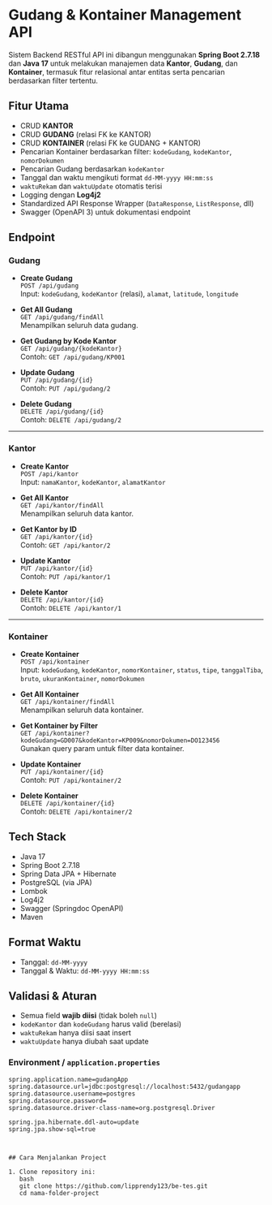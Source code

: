 # Gudang & Kontainer Management API

Sistem Backend RESTful API ini dibangun menggunakan **Spring Boot 2.7.18** dan **Java 17** untuk melakukan manajemen data **Kantor**, **Gudang**, dan **Kontainer**, termasuk fitur relasional antar entitas serta pencarian berdasarkan filter tertentu.

## Fitur Utama

- CRUD **KANTOR**
- CRUD **GUDANG** (relasi FK ke KANTOR)
- CRUD **KONTAINER** (relasi FK ke GUDANG + KANTOR)
- Pencarian Kontainer berdasarkan filter: `kodeGudang`, `kodeKantor`, `nomorDokumen`
- Pencarian Gudang berdasarkan `kodeKantor`
- Tanggal dan waktu mengikuti format `dd-MM-yyyy HH:mm:ss`
- `waktuRekam` dan `waktuUpdate` otomatis terisi
- Logging dengan **Log4j2**
- Standardized API Response Wrapper (`DataResponse`, `ListResponse`, dll)
- Swagger (OpenAPI 3) untuk dokumentasi endpoint

## Endpoint

### Gudang

- **Create Gudang**  
  `POST /api/gudang`  
  Input: `kodeGudang`, `kodeKantor` (relasi), `alamat`, `latitude`, `longitude`

- **Get All Gudang**  
  `GET /api/gudang/findAll`  
  Menampilkan seluruh data gudang.

- **Get Gudang by Kode Kantor**  
  `GET /api/gudang/{kodeKantor}`  
  Contoh: `GET /api/gudang/KP001`

- **Update Gudang**  
  `PUT /api/gudang/{id}`  
  Contoh: `PUT /api/gudang/2`

- **Delete Gudang**  
  `DELETE /api/gudang/{id}`  
  Contoh: `DELETE /api/gudang/2`

---

### Kantor

- **Create Kantor**  
  `POST /api/kantor`  
  Input: `namaKantor`, `kodeKantor`, `alamatKantor`

- **Get All Kantor**  
  `GET /api/kantor/findAll`  
  Menampilkan seluruh data kantor.

- **Get Kantor by ID**  
  `GET /api/kantor/{id}`  
  Contoh: `GET /api/kantor/2`

- **Update Kantor**  
  `PUT /api/kantor/{id}`  
  Contoh: `PUT /api/kantor/1`

- **Delete Kantor**  
  `DELETE /api/kantor/{id}`  
  Contoh: `DELETE /api/kantor/1`

---

### Kontainer

- **Create Kontainer**  
  `POST /api/kontainer`  
  Input: `kodeGudang`, `kodeKantor`, `nomorKontainer`, `status`, `tipe`, `tanggalTiba`, `bruto`, `ukuranKontainer`, `nomorDokumen`

- **Get All Kontainer**  
  `GET /api/kontainer/findAll`  
  Menampilkan seluruh data kontainer.

- **Get Kontainer by Filter**  
  `GET /api/kontainer?kodeGudang=GD007&kodeKantor=KP009&nomorDokumen=DO123456`  
  Gunakan query param untuk filter data kontainer.

- **Update Kontainer**  
  `PUT /api/kontainer/{id}`  
  Contoh: `PUT /api/kontainer/2`

- **Delete Kontainer**  
  `DELETE /api/kontainer/{id}`  
  Contoh: `DELETE /api/kontainer/2`

## Tech Stack

- Java 17
- Spring Boot 2.7.18
- Spring Data JPA + Hibernate
- PostgreSQL (via JPA)
- Lombok
- Log4j2
- Swagger (Springdoc OpenAPI)
- Maven

## Format Waktu

- Tanggal: `dd-MM-yyyy`
- Tanggal & Waktu: `dd-MM-yyyy HH:mm:ss`

## Validasi & Aturan

- Semua field **wajib diisi** (tidak boleh `null`)
- `kodeKantor` dan `kodeGudang` harus valid (berelasi)
- `waktuRekam` hanya diisi saat insert
- `waktuUpdate` hanya diubah saat update

### Environment / `application.properties`

```properties
spring.application.name=gudangApp
spring.datasource.url=jdbc:postgresql://localhost:5432/gudangapp
spring.datasource.username=postgres
spring.datasource.password=
spring.datasource.driver-class-name=org.postgresql.Driver

spring.jpa.hibernate.ddl-auto=update
spring.jpa.show-sql=true



## Cara Menjalankan Project

1. Clone repository ini:
   bash
   git clone https://github.com/lipprendy123/be-tes.git
   cd nama-folder-project
```
